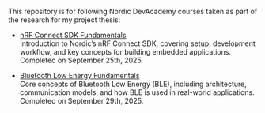 This repository is for following Nordic DevAcademy courses taken as part of the research for my project thesis:

- [nRF Connect SDK Fundamentals](https://academy.nordicsemi.com/courses/nrf-connect-sdk-fundamentals/)  
  Introduction to Nordic’s nRF Connect SDK, covering setup, development workflow, and key concepts for building embedded applications. Completed on September 25th, 2025.

- [Bluetooth Low Energy Fundamentals](https://academy.nordicsemi.com/courses/bluetooth-low-energy-fundamentals/)  
  Core concepts of Bluetooth Low Energy (BLE), including architecture, communication models, and how BLE is used in real-world applications. Completed on September 29th, 2025.